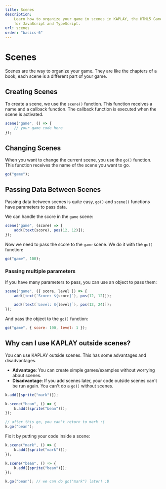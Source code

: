 ```yaml
---
title: Scenes
description:
    Learn how to organize your game in scenes in KAPLAY, the HTML5 Game Engine
    for JavaScript and TypeScript.
url: scenes
order: "basics-6"
---
```


# Scenes

Scenes are the way to organize your game. They are like the chapters of a book,
each scene is a different part of your game.

## Creating Scenes

To create a scene, we use the `scene()` function. This function receives a name
and a callback function. The callback function is executed when the scene is
activated.

```js
scene("game", () => {
    // your game code here
});
```

## Changing Scenes

When you want to change the current scene, you use the `go()` function. This
function receives the name of the scene you want to go.

```js
go("game");
```

## Passing Data Between Scenes

Passing data between scenes is quite easy, `go()` and `scene()` functions have
parameters to pass data.

We can handle the score in the `game` scene:

```js
scene("game", (score) => {
    add([text(score), pos(12, 12)]);
});
```

Now we need to pass the score to the `game` scene. We do it with the `go()`
function:

```js
go("game", 100);
```

### Passing multiple parameters

If you have many parameters to pass, you can use an object to pass them:

```js
scene("game", ({ score, level }) => {
    add([text(`Score: ${score}`), pos(12, 12)]);

    add([text(`Level: ${level}`), pos(12, 24)]);
});
```

And pass the object to the `go()` function:

```js
go("game", { score: 100, level: 1 });
```

## Why can I use KAPLAY outside scenes?

You can use KAPLAY outside scenes. This has some advantages and disadvantages.

- **Advantage**: You can create simple games/examples without worrying about
  scenes.
- **Disadvantage**: If you add scenes later, your code outside scenes can't be
  run again. You can't do a `go()` without scenes.

```js
k.add([sprite("mark")]);

k.scene("bean", () => {
    k.add([sprite("bean")]);
});

// after this go, you can't return to mark :(
k.go("bean");
```

Fix it by putting your code inside a scene:

```js
k.scene("mark", () => {
    k.add([sprite("mark")]);
});

k.scene("bean", () => {
    k.add([sprite("bean")]);
});

k.go("bean"); // we can do go("mark") later! :D
```
